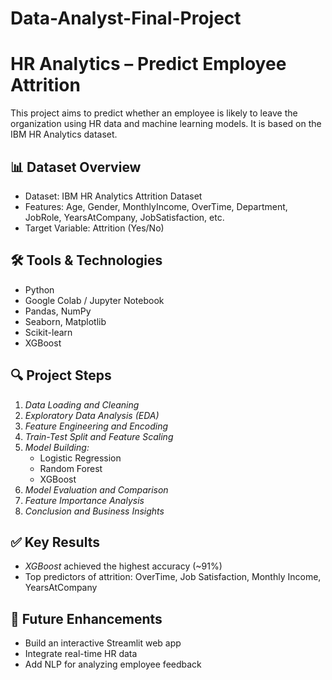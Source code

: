 # Data-Analyst-Final-Project
# HR Analytics – Predict Employee Attrition

This project aims to predict whether an employee is likely to leave the organization using HR data and machine learning models. It is based on the IBM HR Analytics dataset.

## 📊 Dataset Overview

- Dataset: IBM HR Analytics Attrition Dataset
- Features: Age, Gender, MonthlyIncome, OverTime, Department, JobRole, YearsAtCompany, JobSatisfaction, etc.
- Target Variable: Attrition (Yes/No)

## 🛠 Tools & Technologies

- Python
- Google Colab / Jupyter Notebook
- Pandas, NumPy
- Seaborn, Matplotlib
- Scikit-learn
- XGBoost

## 🔍 Project Steps

1. *Data Loading and Cleaning*
2. *Exploratory Data Analysis (EDA)*
3. *Feature Engineering and Encoding*
4. *Train-Test Split and Feature Scaling*
5. *Model Building:*
   - Logistic Regression
   - Random Forest
   - XGBoost
6. *Model Evaluation and Comparison*
7. *Feature Importance Analysis*
8. *Conclusion and Business Insights*

## ✅ Key Results

- *XGBoost* achieved the highest accuracy (~91%)
- Top predictors of attrition: OverTime, Job Satisfaction, Monthly Income, YearsAtCompany

## 🚀 Future Enhancements

- Build an interactive Streamlit web app
- Integrate real-time HR data
- Add NLP for analyzing employee feedback
